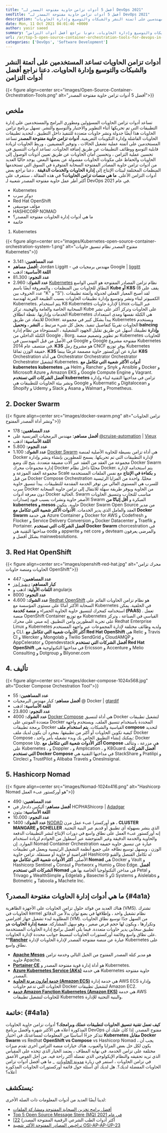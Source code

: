 ```yaml
---
title: "أفضل 5 أدوات تزامن حاوية مفتوحة المصدر لـ DevOps 2021" 
seoTitle: "أفضل 5 أدوات تزامن حاوية مفتوحة المصدر لـ DevOps 2021" 
description: "تساعد أدوات تزامن الحاويات مفتوحة المصدر المهندسين على أتمتة النشر والشبكات والتوسيع وإدارة الحاويات." 
date: Mon, 11 Oct 2021 04:01:46 +0000
author: yasir saeed
summary: "تساعد أدوات تزامن الحاويات المستخدمين على أتمتة النشر والشبكات والتوسيع وإدارة الحاويات. دعونا نراجع أفضل أدوات التزامن" 
url: /ar/top-5-open-source-container-orchestration-tools-for-devops-in-2021/
categories: ['DevOps', 'Software Development']
---
```


## أدوات تزامن الحاويات تساعد المستخدمين على أتمتة النشر والشبكات والتوسيع وإدارة الحاويات. دعنا نراجع أفضل أدوات التزامن

{{< figure align=center src="images/Open-Source-Container-Orchestration-Tools.png" alt="أفضل 5 أدوات تزامن حاوية مفتوحة المصدر">}}


##  **ملخص**  
تساعد أدوات تزامن الحاويات المسؤولين ومطوري البرامج والمستخدمين على إدارة التطبيقات التي تم تحريكها أثناء التطوير والاختبار والتوسيع والنشر. تسهل برنامج تزامن الحاويات هذا أيضًا جدولة ونشر حاويات متعددة للتنفيذ داخل التطبيق ، لتحديد تطبيقات الحاويات الفاشلة وإدارة التكوينات التعريفية.  **أدوات تزامن حاوية مفتوحة المصدر**  تساعد المستخدمين على أتمتة عملية تشغيل الحالات ، وتوفير المضيفين ، وربط الحاويات لزيادة قابلية التوسع ووظائف التطبيقات عن طريق إضافة الحاويات.
تساعد أدوات التنسيق في تحسين عملية التزامن ، وتحسين أمان الحاويات عن طريق تعيين أذونات الوصول إلى الحاويات والحفاظ على مكونات الحاويات مفصولة عن بعضها البعض. يوجد حاليًا العديد من أدوات تزامن حاوية المصادر المفتوحة السحابة المتوفرة في السوق التي تستخدمها المنظمات المختلفة لبيئات الإنتاج إلى  **إدارة الحاويات والخدمات الدقيقة**  . دعنا نراجع بعض أدوات التزامن الأعلى.
 **ما هي منصات تزامن الحاويات؟** في هذه المقالة ، سنتعرف على أكثر أطر عمل حاوية مفتوحة المصدر شعبية لـ DevOps في عام 2021.
  * Kubernetes
  * دوكر سرب
  * Red Hat OpenShift
  * مؤلف موسيقى
  * HASHICORP NOMAD
  * ما هي أدوات إدارة الحاويات مفتوحة المصدر؟
  * خاتمة
1. Kubernetes

{{< figure align=center src="images/Kubernetes-open-source-container-orchestration-system-1.png" alt="مفتوح المصدر نظام تنسيق حاويات Kubernetes">}}

*  **عدد المساهمين:**   3،141
*  **أفضل مساهم:**   Jordan Liggitt - مهندس برمجيات في Google | [liggitt][1]
*  **اللغة الأساسية:**   اذهب
*  **عدد النجوم:**   81،300
*  **عدد الشوك:**   2،960
[Kubernetes][2] نظام تزامن المصادر المفتوحة هو التبني الواسع النطاق للحاويات بين المنظمات ، والمعروفة أيضًا باسم  **Kube أو K8S**  (8 يقف على عدد الحروف بين "K" و "S"). لقد أصبح المعيار الفعلي لجدولة وأتمتة تطبيقات الكمبيوتر لبناء ونشر وتوسيع وإدارة تطبيقات الحاويات بسبب الطبيعة المرنة لهندسة Kubernetes. يتم استخدام K8 Kubernetes لإدارة حاويات Linux عبر البيئات السحابية الخاصة والعامة والهجينة. تركز Kube على الحاويات وتركز أكثر على نشر الخدمات وإدارتها.
نقطة انطلاق Kubernetes هي الكتلة نفسها ومدى استعدادك للابتعاد عن طريق Docker. يبدأ بشكل كبير في مجموعة Kubernetes ويستخدم الحاويات تقريبًا كتفاصيل تنفيذ. يجعل كل شيء مرتبط بـ  **النشر ، وتحميل balncing وإدارة** تطبيقك أسهل عن طريق تقليل الجهود التشغيلية ، المستوحاة من نظام إدارة الكتلة الداخلي من Google ، Borg. تم تطوير وتصميم منصة Kubernetes للحاويات في الأصل من قبل المهندسين في Google و Google مفتوحة مشروع Kubernetes في منتصف عام 2014.  **K3S**  هو مشروع رمل CNCF يوفر توزيع Kubernetes خفيفة الوزن تمامًا.  **K3S**  عبارة عن أوركستور حاوية مصممة غرضًا بينما **K8S**  Orchestration هي أداة Orchestrator Orchestrator Orchestrator Orchestrator لتشغيل Kubernetes.
 **أدوات**  **الأكثر شعبية التي تتكامل مع kubernetes kubernetes**  هي Helm و Rancher و Snyk و Ansible و Docker و Microsoft Azure و Amazon EKS و Google Compute Engine و Vagrant.
 **أفضل الشركات التي تستخدم kubernetes** تزامن في مداخنها التقنية لبناء وإدارة ونشر بيئة الحاويات للتطبيقات هي Google و Kubermatic و Digitalocean و Shopify و Udemy و Slack و Asana و Walmart و Prometheus.

## 2. Docker Swarm

{{< figure align=center src="images/docker-swarm.png" alt="تزامن الحاويات ونشر أداة المصدر المفتوح">}}

*  **عدد المساهمين:**   178
*  **أفضل مساهم:**   مهندس البرمجيات الفرنسية على [@cruise-automation][3] | [Vieux][4]
*  **اللغة الأساسية:**   اذهب
*  **عدد النجوم:**   5،800
*  **عدد الشوك:**   1،100
[Docker Swarm][5] هي أداة تزامن بسيطة للحاوية الأصلية لمنصة Docker لإدارة التطبيقات التي تم تحريكها. يسمح للمطورين بإنشاء ونشر وإدارة مجموعة من العقد من العقد عبر آلات مضيفة متعددة. يتيح لك وضع Docker Swarm إدارة مجموعات محرك Docker محليًا داخل نظام Docker. يتم استخدامه لإدارة مجموعة العقد الموزعة و Scale و  **بكفاءة في الإنتاج**  مع نفس الملفات المستخدمة من قبل Docker Compose Orchestration محليًا. واحدة من المزايا الرئيسية للسرب هي المستوى العالي من توفر الخدمة المقدمة للتطبيقات.
يبدأ تنسيق حاوية سرب Docker من الحاوية ويوفر طريقة سهلة للانتقال إلى تزامن حاوية السحابة دون معرفة أدوات Docker الحالية. Swarm مناسب للتجارب وتنسيق الحاويات الأصغر حاوية ونشرات بسبب قيود إصدارات Swarm المبكرة و  **أقل إثباتًا من kubernetes و mesos**  حاوية. يتكون Docker Swarm Open Source من مدير العقد والعامل الذي يدير الخدمات.
 **الأدوات الأكثر شعبية التي تتكامل مع Docker Swarm** هي خدمة Azure Container و Docker for AWS و Codefresh و Flocker و Service Delivery Conversion و Docker Datacenter و Traefik و Portainer.
 **أفضل الشركات التي تستخدم Docker Swarm** chorcestration في مداخنها التقنية هي ooda و appwrite و net core و devteam والمرضى يعرفون بشكل أفضل و mainwebsolutions.

## 3. Red Hat OpenShift

{{< figure align=center src="images/openshift-red-hat.jpg" alt="محرك تزامن الحاويات ومنصة حاويات OpenShift">}}

*  **عدد المساهمين:**   447
*  **كبار المساهم:**  [ديفيد إيدز][6]
*  **اللغات الأولية:**   اذهب و angularjs
*  **عدد النجوم:**   8000
*  **عدد الشوك:**   4،600
[Redhat OpenShift][7] هو نظام تزامن الحاويات القائم على السحابة الأكثر أمانًا على مستوى المؤسسة مع Kubernetes في الخلفية. يمكن استخدامه كمحرك لتنسيق حاوية الحاوية الحمراء و  **منصة كخدمة (PAAS)**  . تعمل منصة OpenShift Container مع توزيع Kubernetes القياسي في الصناعة ، وتركز على تجربة المطورين وأمن التطبيق. إنه مبني على محرك Redhat Enterprise Linux و Kubernetes ولديه وظائف مختلفة لإدارة المجموعات عبر واجهة المستخدم و CLI.
 **أكثر الأدوات شعبية التي تتكامل مع Red Hat OpenShift** هي Relic و Travis CI و Wercker و Mongolab و Twilio SendGrid و CloudAMQP و AppCelerator و Opendevstack
 **أفضل الشركات التي تستخدم Red Hat OpenShift** في مداخنها التكنولوجية هي Ericsson و Accenture و Melio Consulting و Dotgroup و Bilyoner.com

## 4. تأليف

{{< figure align=center src="images/docker-compose-1024x568.jpg" alt="Docker Compose Orchestration Tool">}}

*  **عدد المساهمين:**   55
*  **أفضل مساهم:**   كبار مهندس البرمجيات @ Docker | [gtardif][8]
*  **اللغة الأساسية:**   اذهب
*  **عدد النجوم:**   23،800
*  **عدد الشوك:**   4000
[Docker Compose][9] هي أداة لتنسيق Docker لتشغيل تطبيقات متعددة المونتي على Docker المحددة باستخدام تنسيق الملف. ويستخدم واجهة برمجة تطبيقات Docker القياسية والشبكات.  **يتم استخدام ملف compose**  لتحديد كيفية تكوين الحاويات أو أكثر من تطبيقها. بمجرد أن يكون لديك ملف Docker Compose ، يمكنك إنشاء التطبيق الخاص بك وبدء تشغيله بأمر واحد: Docker Compose Up.
 **أكثر الأدوات شعبية التي تتكامل مع Compose** هي مزرعة ، وتتألف على Kubernetes ، و Doppler ، و Amplication ، و K8Guard.
 **أفضل الشركات التي تستخدم Docker Compose** في مداخنها التقنية هي StackShare و Pratilipi و Circleci و TrustPilot و Alibaba Travels و OnesInsignal.

## 5. Hashicorp Nomad

{{< figure align=center src="images/Nomad-1024x416.png" alt="Hashicorp Nomad هو أوركستور عبء العمل">}}

*  **عدد المساهمين:**   490
*  **أفضل مساهم:**   أليكس دادجار في HCPHAShicorp | [Adadgar][10]
*  **اللغة الأساسية:**   بيثون
*  **عدد النجوم:**   10،000
*  **عدد الشوك:**   1400
[NODAD][11] هو أوركسترا عبء عمل مرن ،  **CLUSTER MANGARE و SCHELLER**  الذي ينشر بسهولة أي تطبيق أو قديم عبر البنية التحتية. إنه أوركستور عبء العمل على نطاق واسع في دورات الإنتاج لنشر التطبيقات الدفعة والحاوية والخدمة الدقيقة وغير المتوحشة عبر أسطول من الخوادم لزيادة استخدام الموارد. إن Nomad Container Orchestration عبارة عن تنسيق حاوية خفيفة الوزن ، ويسهل توسيع نطاقه على جميع أنظمة التشغيل الرئيسية ويعمل في تطبيقات افتراضية أو حاوية أو مستقلة. تزامن حاوية Hashicorp له تكامل القنصل والقبو الأصلي.
 **أكثر الأدوات شعبية التي تتكامل مع Nomad** هي Docker و Vault و Hashicorp Sentinel و Consul و Portworx و Humio و Gloo Edge.
 **أفضل الشركات التي تستخدم Nomad** في مداخن التكنولوجيا الخاصة بها هي Petal و Trivago و WealthSimple و Edgelab و Basectei و 5G Systems و Aislelabs و Botmetric و Taboola و Machete Inc.

##  **ما هي أدوات إدارة الحاويات مفتوحة المصدر؟**  {#4a1a}

هناك العديد من فوائد حلول تزامن الحاويات على الأجهزة الظاهرية (VMS). تشترك الحاويات في kernel نظام تشغيل واحد ، وإطلاقها في بضع ثوان بدلاً من الدقائق المطلوبة لبدء تشغيل جهاز افتراضي (VM). من السهل جدًا توسيع نطاق الحاويات وتكرارها ، ويكون لها حجم قرص صغير ، وهو سهل المشاركة.  **منصة إدارة الحاويات**  هو تطبيق سحابي يدير حاويات متعددة. فيما يلي أفضل برامج إدارة الحاويات المستخدمة على نطاق واسع وقائمة أوركستورات الحاويات لتبسيط جوانب محددة لإدارة الحاويات.
 ****[Rancher][12]**  عبارة عن منصة مفتوحة المصدر لإدارة الحاويات لإدارة Kubernetes على نطاق واسع.
*  **[Apache Mesos][13]**  هو مدير كتلة المصدر المفتوح من الجيل التالي وخدمة تزامن حاوية Apache.
*  **[Portainer CE][14]**  هو أداة إدارة قوية مفتوحة المصدر و Kubernetes.
*  **[Azure Kubernetes Service (AKs)][15]**  هي خدمة Kubernetes حاوية مفتوحة المصدر.
*  **[خدمة أمازون مرنة الحاوية (Amazon ECS)][16]**  هي خدمة إدارة AWS ECS وإدارة الحاويات التي تدعم حاويات Docker لتشغيل تطبيقات Amazon EC2.
*  **[خدمة Amazon Fanction Kubernetes (Amazon EKS)][17]**  هي خدمة AWS للحاويات لتشغيل تطبيقات Kubernetes والبنية التحتية للإدارة.

##  **خاتمة:**   {#4a1a}

 **كيف تعمل تقنية تنسيق الحاويات لتطبيقات عملك وبرامجك؟** أدوات تزامن حاوية الحاويات المذكورة أعلاه هي الأكثر شهرة وأفضل برنامج DevOps مفتوح المصدر. إذا كان عليك أن تتذكر جزءًا أساسيًا من المعلومات لمساعدتك في اختيار **Kubernetes مقابل Docker Swarm** vs Redhat **OpenShift vs Compose** vs Hashicorp Nomad ، يجب أن يكون لكل حل بعض المزايا والعيوب. هناك خيارات منصة التزامن أخرى تقدم ميزات مختلفة على تزامن الخدمة. في نهاية المطاف ، يعتمد الخيار الذي تتخذه على المقياس الذي تريد تحقيقه والنظام الإيكولوجي الذي تفضله أكثر راحة فيه. من أجل الغوص الأعمق في تزامن الحاويات ، استمر في زيارة [مدونة الحاويات][18].
_ ما هي أفضل أدوات تزامن الحاويات المفضلة لديك؟. هل لديك أي أسئلة حول قائمة أوركستورات الحاويات المذكورة أعلاه؟

## يستكشف:
لدينا أيضًا العديد من أدوات المعلومات ذات الصلة الأخرى:
  * [أفضل برامج تخزين السحابة المفتوحة ومشاركة الملفات][20]
  * [Top 5 Open Source Message Stere (MQ) في عام 2021][21]
  * [أكثر أدوات الطب الشرعي الرقمية المفتوحة المصدر) [22]
  * [تراخيص المصادر المفتوحة الأكثر شعبية OSI-AP-AP-UP-23][23]



 [1]: https://twitter.com/liggitt?lang=en
 [2]: https://kubernetes.io/
 [3]: https://github.com/cruise-automation
 [4]: https://twitter.com/vieux?lang=en
 [5]: https://github.com/docker-archive/classicswarm
 [6]: https://github.com/deads2k
 [7]: https://github.com/openshift/origin
 [8]: https://twitter.com/gtardif?lang=en
 [9]: https://github.com/docker/compose
 [10]: https://twitter.com/adadgar?lang=en
 [11]: https://github.com/hashicorp/nomad
 [12]: https://github.com/rancher/rancher
 [13]: https://github.com/apache/mesos
 [14]: https://github.com/portainer/portainer
 [15]: https://github.com/Azure/AKS
 [16]: https://github.com/aws/amazon-ecs-agent
 [17]: https://github.com/aws/eks-distro
 [18]: https://blog.containerize.com/
 [19]: mailto:yasir.saeed@aspose.com
 [20]: https://products.containerize.com/backup-and-sync/
 [21]: https://blog.containerize.com/message-queue-software/top-5-open-source-message-queue-software-in-2021/
 [22]: https://blog.containerize.com/digital-forensic-tools/top-5-open-source-digital-forensic-tools-in-2021/
 [23]: https://blog.containerize.com/licenses-standards/top-5-most-popular-osi-approved-open-source-licenses-of-2021/
